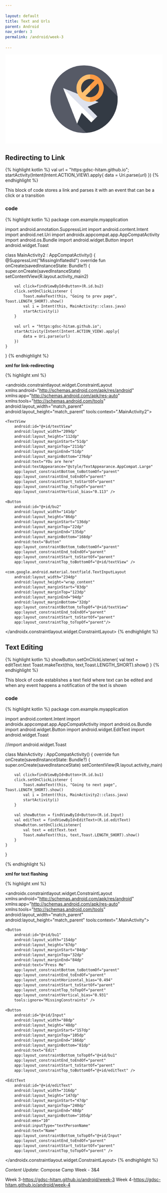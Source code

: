 ```yaml
---

layout: default
title: Text and Urls
parent: Android
nav_order: 3
permalink: /android/week-3

---
```


![Alt text](../../assets/images/no-click-1920-removebg-preview.png)

## Redirecting to Link

{% highlight kotlin %}
        val url = "https:gdsc-hitam.github.io";
        startActivity(Intent(Intent.ACTION_VIEW).apply{
            data = Uri.parse(url)
        })
{% endhighlight %}

This block of code stores a link and parses it with an event that can be a click or a transition

### code
{% highlight kotlin %}
package com.example.myapplication

import android.annotation.SuppressLint
import android.content.Intent
import android.net.Uri
import androidx.appcompat.app.AppCompatActivity
import android.os.Bundle
import android.widget.Button
import android.widget.Toast

class MainActivity2 : AppCompatActivity() {
    @SuppressLint("MissingInflatedId")
    override fun onCreate(savedInstanceState: Bundle?) {
        super.onCreate(savedInstanceState)
        setContentView(R.layout.activity_main2)


        val click=findViewById<Button>(R.id.bu2)
        click.setOnClickListener {
            Toast.makeText(this, "Going to prev page", Toast.LENGTH_SHORT).show()
            val i = Intent(this, MainActivity::class.java)
            startActivity(i)
        }

        val url = "https:gdsc-hitam.github.io";
        startActivity(Intent(Intent.ACTION_VIEW).apply{
            data = Uri.parse(url)
        })
    }
}
{% endhighlight %}

**xml for link-redirecting**

{% highlight xml %}
<?xml version="1.0" encoding="utf-8"?>
<androidx.constraintlayout.widget.ConstraintLayout xmlns:android="http://schemas.android.com/apk/res/android"
    xmlns:app="http://schemas.android.com/apk/res-auto"
    xmlns:tools="http://schemas.android.com/tools"
    android:layout_width="match_parent"
    android:layout_height="match_parent"
    tools:context=".MainActivity2">

    <TextView
        android:id="@+id/textView"
        android:layout_width="209dp"
        android:layout_height="112dp"
        android:layout_marginStart="51dp"
        android:layout_marginTop="211dp"
        android:layout_marginEnd="51dp"
        android:layout_marginBottom="276dp"
        android:text="YOu are here"
        android:textAppearance="@style/TextAppearance.AppCompat.Large"
        app:layout_constraintBottom_toBottomOf="parent"
        app:layout_constraintEnd_toEndOf="parent"
        app:layout_constraintStart_toStartOf="parent"
        app:layout_constraintTop_toTopOf="parent"
        app:layout_constraintVertical_bias="0.113" />

    <Button
        android:id="@+id/bu2"
        android:layout_width="141dp"
        android:layout_height="86dp"
        android:layout_marginStart="136dp"
        android:layout_marginTop="22dp"
        android:layout_marginEnd="135dp"
        android:layout_marginBottom="168dp"
        android:text="Button"
        app:layout_constraintBottom_toBottomOf="parent"
        app:layout_constraintEnd_toEndOf="parent"
        app:layout_constraintStart_toStartOf="parent"
        app:layout_constraintTop_toBottomOf="@+id/textView" />

    <com.google.android.material.textfield.TextInputLayout
        android:layout_width="234dp"
        android:layout_height="wrap_content"
        android:layout_marginStart="83dp"
        android:layout_marginTop="123dp"
        android:layout_marginEnd="94dp"
        android:layout_marginBottom="32dp"
        app:layout_constraintBottom_toTopOf="@+id/textView"
        app:layout_constraintEnd_toEndOf="parent"
        app:layout_constraintStart_toStartOf="parent"
        app:layout_constraintTop_toTopOf="parent"/>

</androidx.constraintlayout.widget.ConstraintLayout>
{% endhighlight %}

## Text Editing

{% highlight kotlin %}
        showButton.setOnClickListener{
            val text = editText.text
            Toast.makeText(this, text,Toast.LENGTH_SHORT).show()
        }
{% endhighlight %}

This block of code establishes a text field where text can be edited and when any event happens a notification of the text is shown

### code

{% highlight kotlin %}
package com.example.myapplication

import android.content.Intent
import androidx.appcompat.app.AppCompatActivity
import android.os.Bundle
import android.widget.Button
import android.widget.EditText
import android.widget.Toast

//import android.widget.Toast

class MainActivity : AppCompatActivity() {
    override fun onCreate(savedInstanceState: Bundle?) {
        super.onCreate(savedInstanceState)
        setContentView(R.layout.activity_main)

        val click=findViewById<Button>(R.id.bu1)
        click.setOnClickListener {
            Toast.makeText(this, "Going to next page", Toast.LENGTH_SHORT).show()
            val i = Intent(this, MainActivity2::class.java)
            startActivity(i)
        }

        val showButton = findViewById<Button>(R.id.Input)
        val editText = findViewById<EditText>(R.id.editText)
        showButton.setOnClickListener{
            val text = editText.text
            Toast.makeText(this, text,Toast.LENGTH_SHORT).show()
        }
    }
}

{% endhighlight %}

**xml for text flashing**

{% highlight xml %}
<?xml version="1.0" encoding="utf-8"?>
<androidx.constraintlayout.widget.ConstraintLayout xmlns:android="http://schemas.android.com/apk/res/android"
    xmlns:app="http://schemas.android.com/apk/res-auto"
    xmlns:tools="http://schemas.android.com/tools"
    android:layout_width="match_parent"
    android:layout_height="match_parent"
    tools:context=".MainActivity">

    <Button
        android:id="@+id/bu1"
        android:layout_width="154dp"
        android:layout_height="67dp"
        android:layout_marginStart="84dp"
        android:layout_marginTop="32dp"
        android:layout_marginEnd="84dp"
        android:text="Press Me"
        app:layout_constraintBottom_toBottomOf="parent"
        app:layout_constraintEnd_toEndOf="parent"
        app:layout_constraintHorizontal_bias="0.494"
        app:layout_constraintStart_toStartOf="parent"
        app:layout_constraintTop_toTopOf="parent"
        app:layout_constraintVertical_bias="0.931"
        tools:ignore="MissingConstraints" />

    <Button
        android:id="@+id/Input"
        android:layout_width="88dp"
        android:layout_height="48dp"
        android:layout_marginStart="157dp"
        android:layout_marginTop="105dp"
        android:layout_marginEnd="166dp"
        android:layout_marginBottom="81dp"
        android:text="Edit"
        app:layout_constraintBottom_toTopOf="@+id/bu1"
        app:layout_constraintEnd_toEndOf="parent"
        app:layout_constraintStart_toStartOf="parent"
        app:layout_constraintTop_toBottomOf="@+id/editText" />

    <EditText
        android:id="@+id/editText"
        android:layout_width="316dp"
        android:layout_height="147dp"
        android:layout_marginStart="47dp"
        android:layout_marginTop="240dp"
        android:layout_marginEnd="48dp"
        android:layout_marginBottom="105dp"
        android:ems="10"
        android:inputType="textPersonName"
        android:text="Name"
        app:layout_constraintBottom_toTopOf="@+id/Input"
        app:layout_constraintEnd_toEndOf="parent"
        app:layout_constraintStart_toStartOf="parent"
        app:layout_constraintTop_toTopOf="parent" />

</androidx.constraintlayout.widget.ConstraintLayout>
{% endhighlight %}


*Content Update*: Compose Camp Week - 3&4

Week 3-https://gdsc-hitam.github.io/android/week-3
Week 4-https://gdsc-hitam.github.io/android/week-4